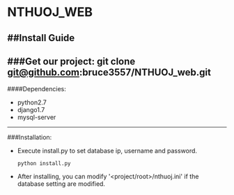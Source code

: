 NTHUOJ\_WEB
=======

##Install Guide
---
###Get our project:
   git clone git@github.com:bruce3557/NTHUOJ\_web.git 
---
####Dependencies: 
* python2.7 
* django1.7
* mysql-server

---
###Installation:
* Execute install.py to set database ip, username and password.

    ```
    python install.py
    ```

* After installing, you can modify '<project/root>/nthuoj.ini' if the database setting are modified.

